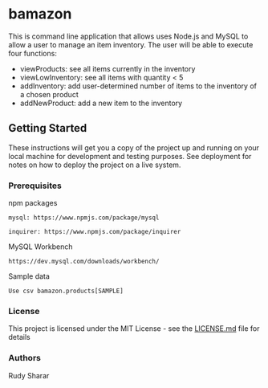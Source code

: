 # bamazon

This is command line application that allows uses Node.js and MySQL to allow a user to manage an item inventory. The user will be able to execute four functions:
* viewProducts: see all items currently in the inventory
* viewLowInventory: see all items with quantity < 5
* addInventory: add user-determined number of items to the inventory of a chosen product
* addNewProduct: add a new item to the inventory


## Getting Started

These instructions will get you a copy of the project up and running on your local machine for development and testing purposes. See deployment for notes on how to deploy the project on a live system.

### Prerequisites

npm packages

```
mysql: https://www.npmjs.com/package/mysql
```
```
inquirer: https://www.npmjs.com/package/inquirer
```

MySQL Workbench
```
https://dev.mysql.com/downloads/workbench/
```

Sample data
```
Use csv bamazon.products[SAMPLE]
```


### License
This project is licensed under the MIT License - see the [LICENSE.md](LICENSE.md) file for details





### Authors
Rudy Sharar
